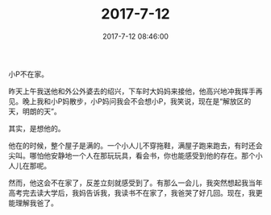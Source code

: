 ﻿---
title: "2017-7-12"
date: 2017-7-12 08:46:00
tags: 文字
categories: 爸爸
---
小P不在家。

昨天上午我送他和外公外婆去的绍兴，下车时大妈妈来接他，他高兴地冲我挥手再见。晚上我和小P妈散步，小P妈问我会不会想小P，我笑说，现在是“解放区的天，明朗的天”。

其实，是想他的。

他在的时候，整个屋子是满的。一个小人儿不穿拖鞋，满屋子跑来跑去，有时还会尖叫。哪怕他安静地一个人在那玩玩具，看会书，你也能感受到他的存在。那个小人儿在那呢。

然而，他这会不在家了，反差立刻就感受到了。有那么一会儿，我突然想起我当年高考完去读大学后，我妈告诉我，我读书不在家了，我爸哭了好几回。现在，我更能理解我爸了。